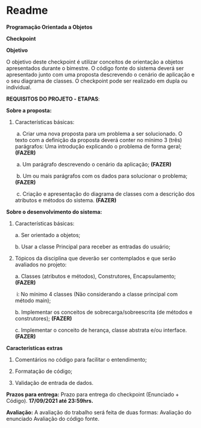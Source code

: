 # Readme

**Programação Orientada a Objetos**

**Checkpoint**

**Objetivo**

O objetivo deste checkpoint é utilizar conceitos de orientação a objetos apresentados durante o bimestre. O código fonte do sistema deverá ser apresentado junto com uma proposta descrevendo o cenário de aplicação e o seu diagrama de classes. O checkpoint pode ser realizado em dupla ou individual. 



**REQUISITOS DO PROJETO -** **ETAPAS**:



**Sobre a proposta:**

1. Características básicas:

   ​	a. Criar uma nova proposta para um problema a ser solucionado. O texto com a definição da proposta deverá conter no 		mínimo 3 (três) parágrafos: Uma introdução explicando o problema de forma geral; **(FAZER)**

   ​	a. Um parágrafo descrevendo o cenário da aplicação; **(FAZER)**

   ​	b. Um ou mais parágrafos com os dados para solucionar o problema; **(FAZER)**

   ​	c. Criação e apresentação do diagrama de classes com a descrição dos atributos e métodos do sistema. **(FAZER)**



**Sobre o desenvolvimento do sistema:**

1. Características básicas:

   a. Ser orientado a objetos;

   b. Usar a classe Principal para receber as entradas do usuário;

   

2. Tópicos da disciplina que deverão ser contemplados e que serão avaliados no projeto:

   a. Classes (atributos e métodos), Construtores, Encapsulamento; **(FAZER)**

   ​	i: No mínimo 4 classes (Não considerando a classe principal com método main);

   b. Implementar os conceitos de sobrecarga/sobreescrita (de métodos e construtores); **(FAZER)**

   c. Implementar o conceito de herança, classe abstrata e/ou interface. **(FAZER)**



**Características extras**

1. Comentários no código para facilitar o entendimento;

2. Formatação de código;
3. Validação de entrada de dados.



**Prazos para entrega:** 
Prazo para entrega do checkpoint (Enunciado + Código).  **17/09/2021 até 23:59hrs.**

**Avaliação:** 
A avaliação do trabalho será feita de duas formas: Avaliação do enunciado Avaliação do código fonte.